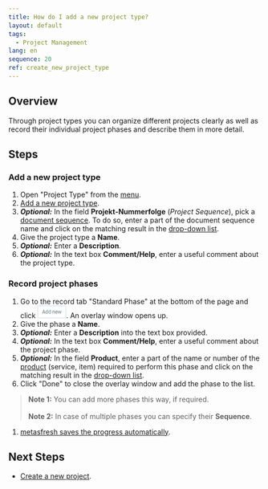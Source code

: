 ```yaml
---
title: How do I add a new project type?
layout: default
tags:
  - Project Management
lang: en
sequence: 20
ref: create_new_project_type
---
```


## Overview
Through project types you can organize different projects clearly as well as record their individual project phases and describe them in more detail.

## Steps

### Add a new project type
1. Open "Project Type" from the [menu](Menu).
1. [Add a new project type](New_Record_Window).
1. ***Optional:*** In the field **Projekt-Nummerfolge** (*Project Sequence*), pick a [document sequence](Define_new_doc_sequence). To do so, enter a part of the document sequence name and click on the matching result in the <a href="Keyboard_shortcuts_reference#dropdown" title="Dynamic Search Box (Autocompletion)">drop-down list</a>.
1. Give the project type a **Name**.
1. ***Optional:*** Enter a **Description**.
1. ***Optional:*** In the text box **Comment/Help**, enter a useful comment about the project type.

### Record project phases
1. Go to the record tab "Standard Phase" at the bottom of the page and click !["Add new"](assets/Add_New_Button.png). An overlay window opens up.
1. Give the phase a **Name**.
1. ***Optional:*** Enter a **Description** into the text box provided.
1. ***Optional:*** In the text box **Comment/Help**, enter a useful comment about the project phase.
1. ***Optional:*** In the field **Product**, enter a part of the name or number of the [product](NewProduct) (service, item) required to perform this phase and click on the matching result in the <a href="Keyboard_shortcuts_reference#dropdown" title="Dynamic Search Box (Autocompletion)">drop-down list</a>.
1. Click "Done" to close the overlay window and add the phase to the list.
 >**Note 1:** You can add more phases this way, if required.<br><br>
 >**Note 2:** In case of multiple phases you can specify their **Sequence**.

1. [metasfresh saves the progress automatically](Saveindicator).

## Next Steps
- [Create a new project](Create_new_project).
